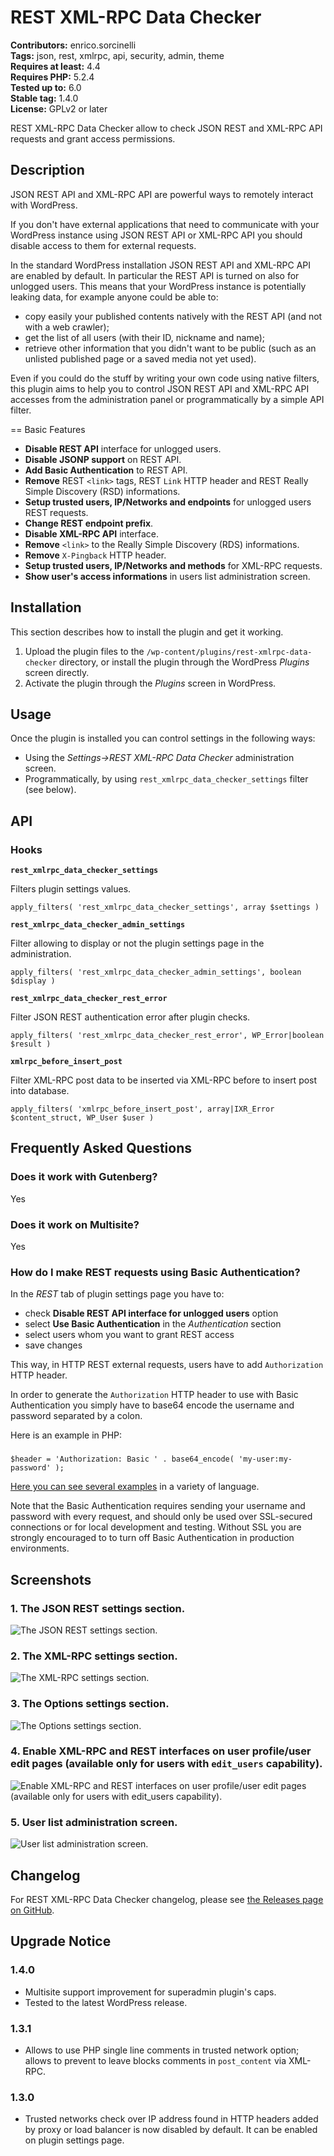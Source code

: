 # REST XML-RPC Data Checker #
**Contributors:** enrico.sorcinelli  
**Tags:** json, rest, xmlrpc, api, security, admin, theme  
**Requires at least:** 4.4  
**Requires PHP:** 5.2.4  
**Tested up to:** 6.0  
**Stable tag:** 1.4.0  
**License:** GPLv2 or later  

REST XML-RPC Data Checker allow to check JSON REST and XML-RPC API requests and grant access permissions.

## Description ##

JSON REST API and XML-RPC API are powerful ways to remotely interact with WordPress.

If you don't have external applications that need to communicate with your WordPress instance using JSON REST API or XML-RPC API you should disable access to them for external requests.

In the standard WordPress installation JSON REST API and XML-RPC API are enabled by default.
In particular the REST API is turned on also for unlogged users. This means that your WordPress instance is potentially leaking data, for example anyone could be able to:

* copy easily your published contents natively with the REST API (and not with a web crawler);
* get the list of all users (with their ID, nickname and name);
* retrieve other information that you didn't want to be public (such as an unlisted published page or a saved media not yet used).

Even if you could do the stuff by writing your own code using native filters, this plugin aims to help you to control JSON REST API and XML-RPC API accesses from the administration panel or programmatically by a simple API filter.

== Basic Features

* **Disable REST API** interface for unlogged users.
* **Disable JSONP support** on REST API.
* **Add Basic Authentication** to REST API.
* **Remove** REST `<link>` tags, REST `Link` HTTP header and REST Really Simple Discovery (RSD) informations.
* **Setup trusted users, IP/Networks and endpoints** for unlogged users REST requests.
* **Change REST endpoint prefix**.
* **Disable XML-RPC API** interface.
* **Remove** `<link>` to the Really Simple Discovery (RDS) informations.
* **Remove** `X-Pingback` HTTP header.
* **Setup trusted users, IP/Networks and methods** for XML-RPC requests.
* **Show user's access informations** in users list administration screen.

## Installation ##

This section describes how to install the plugin and get it working.

1. Upload the plugin files to the `/wp-content/plugins/rest-xmlrpc-data-checker` directory, or install the plugin through the WordPress _Plugins_ screen directly.
1. Activate the plugin through the _Plugins_ screen in WordPress.

## Usage ##

Once the plugin is installed you can control settings in the following ways:

* Using the _Settings->REST XML-RPC Data Checker_ administration screen.
* Programmatically, by using `rest_xmlrpc_data_checker_settings` filter (see below).

## API ##

### Hooks ###

**`rest_xmlrpc_data_checker_settings`**

Filters plugin settings values.

`apply_filters( 'rest_xmlrpc_data_checker_settings', array $settings )`

**`rest_xmlrpc_data_checker_admin_settings`**

Filter allowing to display or not the plugin settings page in the administration.

`apply_filters( 'rest_xmlrpc_data_checker_admin_settings', boolean $display )`

**`rest_xmlrpc_data_checker_rest_error`**

Filter JSON REST authentication error after plugin checks.

`apply_filters( 'rest_xmlrpc_data_checker_rest_error', WP_Error|boolean $result )`

**`xmlrpc_before_insert_post`**

Filter XML-RPC post data to be inserted via XML-RPC before to insert post into database.

`apply_filters( 'xmlrpc_before_insert_post', array|IXR_Error $content_struct, WP_User $user )`

## Frequently Asked Questions ##

### Does it work with Gutenberg? ###

Yes

### Does it work on Multisite? ###

Yes

### How do I make REST requests using Basic Authentication?

In the _REST_ tab of plugin settings page you have to:

* check **Disable REST API interface for unlogged users** option
* select **Use Basic Authentication** in the _Authentication_ section
* select users whom you want to grant REST access
* save changes

This way, in HTTP REST external requests, users have to add `Authorization` HTTP header.

In order to generate the `Authorization` HTTP header to use with Basic Authentication you simply have to base64 encode the username and password separated by a colon.

Here is an example in PHP:
###
`$header = 'Authorization: Basic ' . base64_encode( 'my-user:my-password' );`

[Here you can see several examples](https://gist.github.com/enrico-sorcinelli/d33b6889888e95f710bc50a2090a25cf) in a variety of language.

Note that the Basic Authentication requires sending your username and password with every request, and should only be used over SSL-secured connections or for local development and testing.
Without SSL you are strongly encouraged to to turn off Basic Authentication in production environments.

## Screenshots ##

### 1. The JSON REST settings section. ###
![The JSON REST settings section.](https://raw.githubusercontent.com/enrico-sorcinelli/rest-xmlrpc-data-checker/master/assets-wp/screenshot-1.png)

### 2. The XML-RPC settings section. ###
![The XML-RPC settings section.](https://raw.githubusercontent.com/enrico-sorcinelli/rest-xmlrpc-data-checker/master/assets-wp/screenshot-2.png)

### 3. The Options settings section. ###
![The Options settings section.](https://raw.githubusercontent.com/enrico-sorcinelli/rest-xmlrpc-data-checker/master/assets-wp/screenshot-3.png)

### 4. Enable XML-RPC and REST interfaces on user profile/user edit pages (available only for users with `edit_users` capability). ###
![Enable XML-RPC and REST interfaces on user profile/user edit pages (available only for users with `edit_users` capability).](https://raw.githubusercontent.com/enrico-sorcinelli/rest-xmlrpc-data-checker/master/assets-wp/screenshot-4.png)

### 5. User list administration screen. ###
![User list administration screen.](https://raw.githubusercontent.com/enrico-sorcinelli/rest-xmlrpc-data-checker/master/assets-wp/screenshot-5.png)


## Changelog ##

For REST XML-RPC Data Checker changelog, please see [the Releases page on GitHub](https://github.com/enrico-sorcinelli/rest-xmlrpc-data-checker/releases).

## Upgrade Notice ##

### 1.4.0 ###

* Multisite support improvement for superadmin plugin's caps.
* Tested to the latest WordPress release.

### 1.3.1 ###

* Allows to use PHP single line comments in trusted network option; allows to prevent to leave blocks comments in `post_content` via XML-RPC.

### 1.3.0 ###

* Trusted networks check over IP address found in HTTP headers added by proxy or load balancer is now disabled by default. It can be enabled on plugin settings page.
